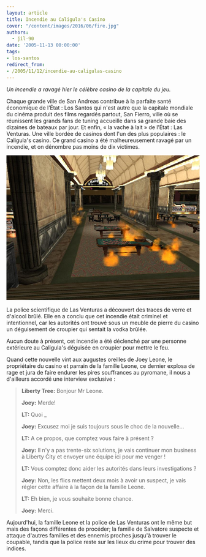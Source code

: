 ```yaml
---
layout: article
title: Incendie au Caligula's Casino
cover: "/content/images/2016/06/fire.jpg"
authors:
  - jil-90
date: '2005-11-13 00:00:00'
tags:
- los-santos
redirect_from:
- /2005/11/12/incendie-au-caligulas-casino
---
```


_Un incendie a ravagé hier le célèbre casino de la capitale du jeu._

Chaque grande ville de San Andreas contribue à la parfaite santé économique de l’État : Los Santos qui n'est autre que la capitale mondiale du cinéma produit des films regardés partout, San Fierro, ville où se réunissent les grands fans de tuning accueille dans sa grande baie des dizaines de bateaux par jour. Et enfin, « la vache à lait » de l’État : Las Venturas. Une ville bordée de casinos dont l'un des plus populaires : le Caligula's casino. Ce grand casino a été malheureusement ravagé par un incendie, et on dénombre pas moins de dix victimes.

![](/content/images/2005/01/fire2.jpg)

La police scientifique de Las Venturas a découvert des traces de verre et d'alcool brûlé. Elle en a conclu que cet incendie était criminel et intentionnel, car les autorités ont trouvé sous un meuble de pierre du casino un déguisement de croupier qui sentait la vodka brûlée.

Aucun doute à présent, cet incendie a été déclenché par une personne extérieure au Caligula's déguisée en croupier pour mettre le feu.

Quand cette nouvelle vint aux augustes oreilles de Joey Leone, le propriétaire du casino et parrain de la famille Leone, ce dernier explosa de rage et jura de faire endurer les pires souffrances au pyromane, il nous a d'ailleurs accordé une interview exclusive :

> **Liberty Tree:** Bonjour Mr Leone.
> 
> **Joey:** Merde!
> 
> **LT:** Quoi \_
> 
> **Joey:** Excusez moi je suis toujours sous le choc de la nouvelle...
> 
> **LT:** A ce propos, que comptez vous faire à présent ?
> 
> **Joey:** Il n'y a pas trente-six solutions, je vais continuer mon business à Liberty City et envoyer une équipe ici pour me venger !
> 
> **LT:** Vous comptez donc aider les autorités dans leurs investigations ?
> 
> **Joey:** Non, les flics mettent deux mois à avoir un suspect, je vais régler cette affaire à la façon de la famille Leone.
> 
> **LT:** Eh bien, je vous souhaite bonne chance.
> 
> **Joey:** Merci.

Aujourd'hui, la famille Leone et la police de Las Venturas ont le même but mais des façons différentes de procéder; la famille de Salvatore suspecte et attaque d'autres familles et des ennemis proches jusqu'à trouver le coupable, tandis que la police reste sur les lieux du crime pour trouver des indices.